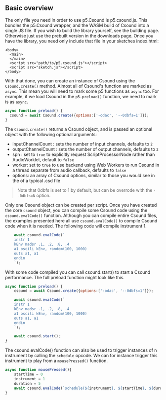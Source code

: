 ## Basic overview

The only file you need in order to use p5.Csound is p5.csound.js. This bundles the p5.Csound wrapper, and the WASM build of Csound into a single JS file. If you wish to build the library yourself, see the building page. Otherwise just use the prebuilt version in the downloads page. Once you have the library, you need only include that file in your sketches index.html:

```
<body>
  <main>
  </main>
  <script src="path/to/p5.csound.js"></script>
  <script src="sketch.js"></script>
</body>
```

With that done, you can create an instance of Csound using the `Csound.create()` method. Almost all of Csound's function are marked as `async`. This mean you will need to mark some p5 functions as `async` too. For example, if we load Csound in the `p5.preload()` function, we need to mark is as `async`.

```js
async function preload() {
  csound = await Csound.create({options:['-odac', '--0dbfs=1']});
}
```

The `Csound.create()` returns a Csound object, and is passed an optional object with the following optional arguments:

* inputChannelCount : sets the number of input channels, defaults to `2`
* outputChannelCount : sets the number of output channels, defaults to `2`
* spn : set to `true` to explicitly request ScriptProcessorNode rather than AudioWorklet, default to `false`
* worker: set to `true` to use backend using Web Workers to run Csound in a thread separate from audio callback, defaults to `false`
* options: an array of Csound options, similar to those you would see in the <CsOptions></CsOptions> of a typical .csd file

> Note that 0dbfs is set to 1 by default, but can be overrode with the `--0dbfs=N` option. 

Only one Csound object can be created per script. Once you have created the core `csound` object, you can compile some Csound code using the `csound.evalCode()` function. Although you can compile entire Csound files, the examples presented here all use `csound.evalCode()` to compile Csound code when it is needed. The following code will compile instrument 1. 

```js
    await csound.evalCode(`
    instr 1
    kEnv madsr .1, .2, .8, .4
    a1 oscili kEnv, random(100, 1000)
    outs a1, a1
    endin
    `);
```

With some code compiled you can call csound.start() to start a Csound performance. The full preload function might look like this.

```js
async function preload() {
    csound = await Csound.create({options:['-odac', '--0dbfs=1']});

    await csound.evalCode(`
    instr 1
    kEnv madsr .1, .2, .8, .4
    a1 oscili kEnv, random(100, 1000)
    outs a1, a1
    endin
    `);

    await csound.start();
}
```

The csound.evalCode() function can also be used to trigger instances of n instrument by calling the `schedule` opcode. We can for instance trigger this instrument to play from a `mousePressed()` function.

```js
async function mousePressed(){
    startTime = 0
    instrument = 1
    duration = 5
    await csound.evalCode(`schedule(${instrument}, ${startTime}, ${duration})`);
}
```


